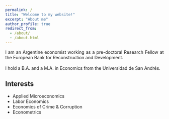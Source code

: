 ```yaml
---
permalink: /
title: "Welcome to my website!"
excerpt: "About me"
author_profile: true
redirect_from: 
  - /about/
  - /about.html
---
```


<div style="text-align: justify"> I am an Argentine economist working as a pre-doctoral Research Fellow at the European Bank for Reconstruction and Development. </div>
&nbsp;
<div style="text-align: justify"> I hold a B.A. and a M.A. in Economics from the Universidad de San Andrés. </div>


## Interests
* Applied Microeconomics
* Labor Economics
* Economics of Crime & Corruption
* Econometrics
